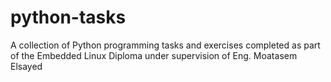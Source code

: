 # python-tasks
A collection of Python programming tasks and exercises completed as part of the Embedded Linux Diploma under supervision of Eng. Moatasem Elsayed
